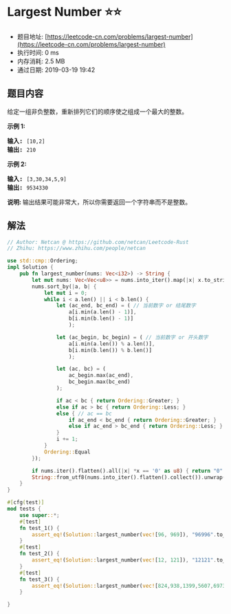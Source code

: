 # Largest Number :star::star:
- 题目地址: [https://leetcode-cn.com/problems/largest-number](https://leetcode-cn.com/problems/largest-number)
- 执行时间: 0 ms 
- 内存消耗: 2.5 MB
- 通过日期: 2019-03-19 19:42

## 题目内容
<p>给定一组非负整数，重新排列它们的顺序使之组成一个最大的整数。</p>

<p><strong>示例 1:</strong></p>

<pre><strong>输入:</strong> <code>[10,2]</code>
<strong>输出:</strong> <code>210</code></pre>

<p><strong>示例 2:</strong></p>

<pre><strong>输入:</strong> <code>[3,30,34,5,9]</code>
<strong>输出:</strong> <code>9534330</code></pre>

<p><strong>说明: </strong>输出结果可能非常大，所以你需要返回一个字符串而不是整数。</p>


## 解法
```rust
// Author: Netcan @ https://github.com/netcan/Leetcode-Rust
// Zhihu: https://www.zhihu.com/people/netcan

use std::cmp::Ordering;
impl Solution {
    pub fn largest_number(nums: Vec<i32>) -> String {
        let mut nums: Vec<Vec<u8>> = nums.into_iter().map(|x| x.to_string().into_bytes()).collect();
        nums.sort_by(|a, b| {
            let mut i = 0;
            while i < a.len() || i < b.len() {
                let (ac_end, bc_end) = ( // 当前数字 or 结尾数字
                    a[i.min(a.len() - 1)],
                    b[i.min(b.len() - 1)]
                    );

                let (ac_begin, bc_begin) = ( // 当前数字 or 开头数字
                    a[i.min(a.len()) % a.len()],
                    b[i.min(b.len()) % b.len()]
                    );

                let (ac, bc) = (
                    ac_begin.max(ac_end), 
                    bc_begin.max(bc_end)
                );

                if ac < bc { return Ordering::Greater; }
                else if ac > bc { return Ordering::Less; }
                else { // ac == bc
                    if ac_end < bc_end { return Ordering::Greater; }
                    else if ac_end > bc_end { return Ordering::Less; }
                }
                i += 1;
            }
            Ordering::Equal
        });

        if nums.iter().flatten().all(|x| *x == '0' as u8) { return "0".to_string(); }
        String::from_utf8(nums.into_iter().flatten().collect()).unwrap()
    }
}

#[cfg(test)]
mod tests {
    use super::*;
    #[test]
    fn test_1() {
        assert_eq!(Solution::largest_number(vec![96, 969]), "96996".to_owned());
    }
    #[test]
    fn test_2() {
        assert_eq!(Solution::largest_number(vec![12, 121]), "12121".to_owned());
    }
    #[test]
    fn test_3() {
        assert_eq!(Solution::largest_number(vec![824,938,1399,5607,6973,5703,9609,4398,8247]), "9609938824824769735703560743981399".to_owned());
    }

}


```